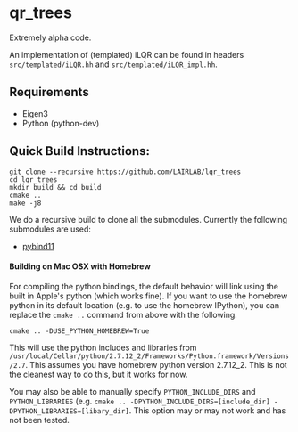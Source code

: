 # qr_trees
Extremely alpha code.

An implementation of (templated) iLQR can be found in headers `src/templated/iLQR.hh` and `src/templated/iLQR_impl.hh`. 

## Requirements
- Eigen3
- Python (python-dev)

## Quick Build Instructions:
```
git clone --recursive https://github.com/LAIRLAB/lqr_trees
cd lqr_trees
mkdir build && cd build
cmake ..
make -j8
```
We do a recursive build to clone all the submodules. Currently the following submodules are used:
- [pybind11](https://github.com/pybind/pybind11) 

#### Building on Mac OSX with Homebrew
For compiling the python bindings, the default behavior will link using the
built in Apple's python (which works fine). If you want to use the homebrew python in its default
location (e.g. to use the homebrew IPython), you can replace the `cmake ..` command from above with the following.
```
cmake .. -DUSE_PYTHON_HOMEBREW=True
```
This will use the python includes and libraries from 
`/usr/local/Cellar/python/2.7.12_2/Frameworks/Python.framework/Versions/2.7`.
This assumes you have homebrew python version 2.7.12_2. This is not the cleanest
way to do this, but it works for now.

You may also be able to manually specify `PYTHON_INCLUDE_DIRS` and
`PYTHON_LIBRARIES` (e.g. `cmake .. -DPYTHON_INCLUDE_DIRS=[include_dir]
-DPYTHON_LIBRARIES=[libary_dir]`. This option may or may not work and has not
been tested.
